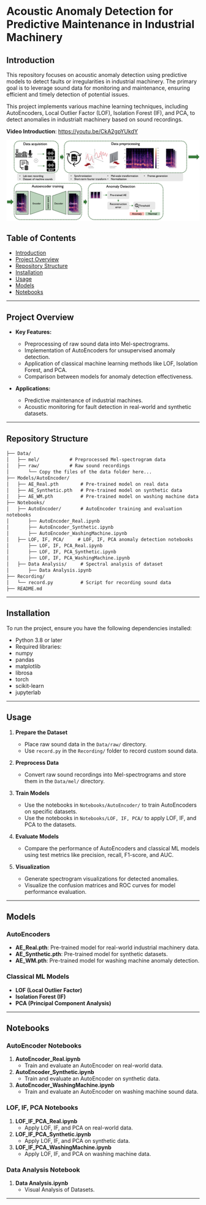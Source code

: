 # Acoustic Anomaly Detection for Predictive Maintenance in Industrial Machinery

## Introduction

This repository focuses on acoustic anomaly detection using predictive models to detect faults or irregularities in industrial machinery. The primary goal is to leverage sound data for monitoring and maintenance, ensuring efficient and timely detection of potential issues.

This project implements various machine learning techniques, including AutoEncoders, Local Outlier Factor (LOF), Isolation Forest (IF), and PCA, to detect anomalies in industrialt machinery based on sound recordings.

**Video Introduction**: https://youtu.be/CkA2gpYUkdY

![Pipeline Diagram](Pipeline.png)

## Table of Contents
- [Introduction](#introduction)
- [Project Overview](#project-overview)
- [Repository Structure](#repository-structure)
- [Installation](#installation)
- [Usage](#usage)
- [Models](#models)
- [Notebooks](#notebooks)

---

## Project Overview

- **Key Features:**
  - Preprocessing of raw sound data into Mel-spectrograms.
  - Implementation of AutoEncoders for unsupervised anomaly detection.
  - Application of classical machine learning methods like LOF, Isolation Forest, and PCA.
  - Comparison between models for anomaly detection effectiveness.

- **Applications:**
  - Predictive maintenance of industrial machines.
  - Acoustic monitoring for fault detection in real-world and synthetic datasets.

---

## Repository Structure

```
├── Data/
│   ├── mel/           # Preprocessed Mel-spectrogram data
│   ├── raw/           # Raw sound recordings
│       └── Copy the files of the data folder here...
├── Models/AutoEncoder/
│   ├── AE_Real.pth        # Pre-trained model on real data
│   ├── AE_Synthetic.pth   # Pre-trained model on synthetic data
│   ├── AE_WM.pth          # Pre-trained model on washing machine data
├── Notebooks/
│   ├── AutoEncoder/       # AutoEncoder training and evaluation notebooks
│       ├── AutoEncoder_Real.ipynb
│       ├── AutoEncoder_Synthetic.ipynb
│       ├── AutoEncoder_WashingMachine.ipynb
│   ├── LOF, IF, PCA/     # LOF, IF, PCA anomaly detection notebooks
│       ├── LOF, IF, PCA_Real.ipynb
│       ├── LOF, IF, PCA_Synthetic.ipynb
│       ├── LOF, IF, PCA_WashingMachine.ipynb
│   ├── Data Analysis/     # Spectral analysis of dataset
│       ├── Data Analysis.ipynb
├── Recording/
│   └── record.py          # Script for recording sound data
├── README.md
```
---

## Installation

To run the project, ensure you have the following dependencies installed:
- Python 3.8 or later
- Required libraries:
- numpy
- pandas
- matplotlib
- librosa
- torch
- scikit-learn
- jupyterlab

---

## Usage

1. **Prepare the Dataset**  
   - Place raw sound data in the `Data/raw/` directory.  
   - Use `record.py` in the `Recording/` folder to record custom sound data.

2. **Preprocess Data**  
   - Convert raw sound recordings into Mel-spectrograms and store them in the `Data/mel/` directory.

3. **Train Models**  
   - Use the notebooks in `Notebooks/AutoEncoder/` to train AutoEncoders on specific datasets.  
   - Use the notebooks in `Notebooks/LOF, IF, PCA/` to apply LOF, IF, and PCA to the datasets.

4. **Evaluate Models**  
   - Compare the performance of AutoEncoders and classical ML models using test metrics like precision, recall, F1-score, and AUC.

5. **Visualization**  
   - Generate spectrogram visualizations for detected anomalies.  
   - Visualize the confusion matrices and ROC curves for model performance evaluation.

---

## Models

### AutoEncoders
- **AE_Real.pth**: Pre-trained model for real-world industrial machinery data.  
- **AE_Synthetic.pth**: Pre-trained model for synthetic datasets.  
- **AE_WM.pth**: Pre-trained model for washing machine anomaly detection.

### Classical ML Models
- **LOF (Local Outlier Factor)**  
- **Isolation Forest (IF)**  
- **PCA (Principal Component Analysis)**

---

## Notebooks

### AutoEncoder Notebooks
1. **AutoEncoder_Real.ipynb**  
   - Train and evaluate an AutoEncoder on real-world data.  
2. **AutoEncoder_Synthetic.ipynb**  
   - Train and evaluate an AutoEncoder on synthetic data.  
3. **AutoEncoder_WashingMachine.ipynb**  
   - Train and evaluate an AutoEncoder on washing machine sound data.

### LOF, IF, PCA Notebooks
1. **LOF_IF_PCA_Real.ipynb**  
   - Apply LOF, IF, and PCA on real-world data.  
2. **LOF_IF_PCA_Synthetic.ipynb**  
   - Apply LOF, IF, and PCA on synthetic data.  
3. **LOF_IF_PCA_WashingMachine.ipynb**  
   - Apply LOF, IF, and PCA on washing machine data.

### Data Analysis Notebook
1. **Data Analysis.ipynb**  
   - Visual Analysis of Datasets. 

---
 
